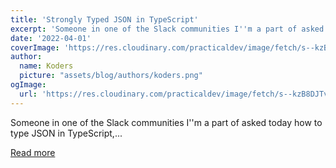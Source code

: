```yaml
---
title: 'Strongly Typed JSON in TypeScript'
excerpt: 'Someone in one of the Slack communities I''m a part of asked today how to type JSON in TypeScript,...'
date: '2022-04-01'
coverImage: 'https://res.cloudinary.com/practicaldev/image/fetch/s--kzB8DJTv--/c_imagga_scale,f_auto,fl_progressive,h_420,q_auto,w_1000/https://dev-to-uploads.s3.amazonaws.com/uploads/articles/7sjay11pqa91it8euj0l.png'
author:
  name: Koders
  picture: "assets/blog/authors/koders.png"
ogImage:
  url: 'https://res.cloudinary.com/practicaldev/image/fetch/s--kzB8DJTv--/c_imagga_scale,f_auto,fl_progressive,h_420,q_auto,w_1000/https://dev-to-uploads.s3.amazonaws.com/uploads/articles/7sjay11pqa91it8euj0l.png'
---
```


Someone in one of the Slack communities I''m a part of asked today how to type JSON in TypeScript,...

[Read more](https://dev.to/nickytonline/strongly-typed-json-in-typescript-5gb2)
